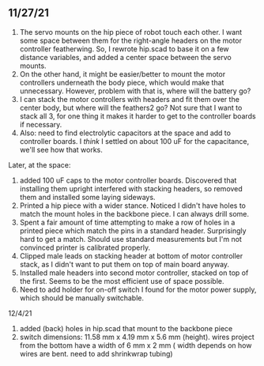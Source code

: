 ## 11/27/21

1. The servo mounts on the hip piece of robot touch each other. I want some space between them for the right-angle
   headers on the motor controller featherwing. So, I rewrote hip.scad to base it on a few distance variables, and added
   a center space between the servo mounts.
2. On the other hand, it might be easier/better to mount the motor controllers underneath the body piece, which would
   make that unnecessary. However, problem with that is, where will the battery go?
3. I can stack the motor controllers with headers and fit them over the center body, but where will the feathers2 go?
   Not sure that I want to stack all 3, for one thing it makes it harder to get to the controller boards if necessary.
4. Also: need to find electrolytic capacitors at the space and add to controller boards. I _think_ I settled on about
   100 uF for the capacitance, we'll see how that works.

Later, at the space:

1. added 100 uF caps to the motor controller boards. Discovered that installing them upright interfered with stacking
   headers, so removed them and installed some laying sideways.
2. Printed a hip piece with a wider stance. Noticed I didn't have holes to match the mount holes in the backbone piece.
   I can always drill some.
3. Spent a fair amount of time attempting to make a row of holes in a printed piece which match the pins in a standard
   header. Surprisingly hard to get a match. Should use standard measurements but I'm not convinced printer is
   calibrated properly.
4. Clipped male leads on stacking header at bottom of motor controller stack, as I didn't want to put them on top of
   main board anyway.
5. Installed male headers into second motor controller, stacked on top of the first. Seems to be the most efficient use
   of space possible.
6. Need to add holder for on-off switch I found for the motor power supply, which should be manually switchable.

12/4/21

1. added (back) holes in hip.scad that mount to the backbone piece
2. switch dimensions: 11.58 mm x 4.19 mm x 5.6 mm (height). wires project from the bottom have a width of 6 mm x 2 mm (
   width depends on how wires are bent. need to add shrinkwrap tubing)
